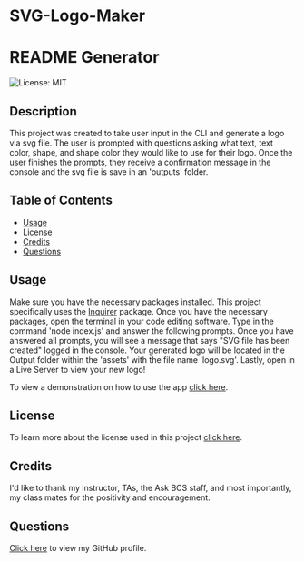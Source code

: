# SVG-Logo-Maker

# README Generator
![License: MIT](https://img.shields.io/badge/License-MIT-yellow.svg)

## Description
This project was created to take user input in the CLI and generate a logo via svg file. The user is prompted with questions asking what text, text color, shape, and shape color they would like to use for their logo. Once the user finishes the prompts, they receive a confirmation message in the console and the svg file is save in an 'outputs' folder. 

## Table of Contents

* [Usage](#usage)
* [License](#license)
* [Credits](#credits)
* [Questions](#questions)

## Usage
Make sure you have the necessary packages installed. This project specifically uses the [Inquirer](https://www.npmjs.com/package/inquirer/v/8.2.4) package. Once you have the necessary packages, open the terminal in your code editing software. Type in the command 'node index.js' and answer the following prompts. Once you have answered all prompts, you will see a message that says "SVG file has been created" logged in the console. Your generated logo will be located in the Output folder within the 'assets' with the file name 'logo.svg'. Lastly, open in a Live Server to view your new logo!

To view a demonstration on how to use the app [click here](https://drive.google.com/file/d/1kRuxy3DsXLtsMRRqZckhSE7qUZT-6IBK/view).

## License
To learn more about the license used in this project [click here](https://opensource.org/licenses/MIT).

## Credits
I'd like to thank my instructor, TAs, the Ask BCS staff, and most importantly, my class mates for the positivity and encouragement.  

## Questions
[Click here](https://github.com/emilymclean94) to view my GitHub profile.